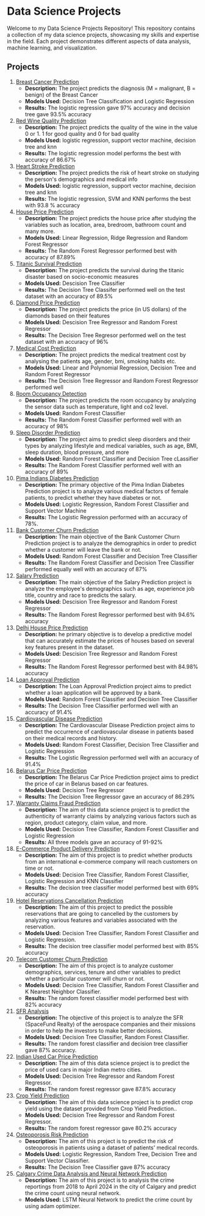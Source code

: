 # Data Science Projects
Welcome to my Data Science Projects Repository! This repository contains a collection of my data science projects, showcasing my skills and expertise in the field. Each project demonstrates different aspects of data analysis, machine learning, and visualization.

## Projects
1. [Breast Cancer Prediction](https://github.com/sree-teja/DataScienceRepo/tree/main/Breast%20Cancer%20Prediction)
   - **Description:** The project predicts the diagnosis (M = malignant, B = benign) of the Breast Cancer
   - **Models Used:** Decision Tree Classification and Logistic Regression
   - **Results:** The logistic regression gave 97% accuracy and decision tree gave 93.5% accuracy
2. [Red Wine Quality Prediction](https://github.com/sree-teja/DataScienceRepo/tree/main/Red%20Wine%20Quality)
   -  **Description:** The project predicts the quality of the wine in the value 0 or 1. 1 for good quality and 0 for bad quality
   - **Models Used:** logistic regression, support vector machine, decision tree and knn
   - **Results:** The logistic regression model performs the best with accuracy of 86.67%
3. [Heart Stroke Prediction](https://github.com/sree-teja/DataScienceRepo/tree/main/Heart%20Stroke%20Prediction)
   -  **Description:** The project predicts the risk of heart stroke on studying the person's demographics and medical info
   - **Models Used:** logistic regression, support vector machine, decision tree and knn
   - **Results:** The logistic regression, SVM and KNN performs the best with 93.8 % accuracy
4. [House Price Prediction](https://github.com/sree-teja/DataScienceRepo/tree/main/House%20Price%20Prediction)
   -  **Description:** The project predicts the house price after studying the variables such as location, area, bredroom, bathroom count and many more.
   - **Models Used:** Linear Regression, Ridge Regression and Random Forest Regressor
   - **Results:** The Random Forest Regressor performed best with accuracy of 87.89%
5. [Titanic Survival Prediction](https://github.com/sree-teja/DataScienceRepo/tree/main/Titanic%20Survival%20Prediction)
    -  **Description:** The project predicts the survival during the titanic disaster based on socio-economic measures
    - **Models Used:** Descision Tree Classifier
    - **Results:** The Decision Tree Classifer performed well on the test dataset with an accuracy of 89.5%
6. [Diamond Price Prediction](https://github.com/sree-teja/DataScienceRepo/tree/main/Diamond%20Price%20Prediction)
    -  **Description:** The project predicts the price (in US dollars) of the diamonds based on their features
    - **Models Used:** Descision Tree Regressor and Random Forest Regressor
    - **Results:** The Decision Tree Regresor performed well on the test dataset with an accuracy of 96%
7. [Medical Cost Prediction](https://github.com/sree-teja/DataScienceRepo/tree/main/Medical%20Cost%20Prediction)
    - **Description:** The project predicts the medical treatment cost by analysing the patients age, gender, bmi, smoking habits etc.
    - **Models Used:** Linear and Polynomial Regression, Decision Tree and Random Forest Regressor
    - **Results:** The Decision Tree Regressor and Random Forest Regressor performed well
8. [Room Occupancy Detection](https://github.com/sree-teja/DataScienceRepo/tree/main/Room%20Occupancy%20Detection)
    - **Description:** The project predicts the room occupancy by analyzing the sensor data such as temperature, light and co2 level.
    - **Models Used:** Random Forest Classifier
    - **Results:** The Random Forest Classifier performed well with an accuracy of 98%
9. [Sleep Disorder Prediction](https://github.com/sree-teja/DataScienceRepo/tree/main/Sleep%20Disorder%20Prediction)
    - **Description:** The project aims to predict sleep disorders and their types by analyzing lifestyle and medical variables, such as age, BMI, sleep duration, 
blood pressure, and more
    - **Models Used:** Random Forest Classifier and Decision Tree cLassifier
    - **Results:** The Random Forest Classifier performed well with an accuracy of 89%
10. [Pima Indians Diabetes Prediction](https://github.com/sree-teja/DataScienceRepo/tree/main/Pima%20Indians%20Diabetes%20Prediction)
    - **Description:** The primary objective of the Pima Indian Diabetes Prediction project is to analyze various medical factors of female patients, to predict whether they have diabetes or not. 
    - **Models Used:** Logistic Regression, Random Forest Classifier and Support Vector Machine
    - **Results:** The Logistic Regression performed with an accuracy of 78%.
11. [Bank Customer Churn Prediction](https://github.com/sree-teja/DataScienceRepo/tree/main/Customer%20Churn%20Prediction)
     - **Description:** The main objective of the Bank Customer Churn Prediction project is to analyze the demographics  in order to predict whether a customer will leave the bank or not.
    - **Models Used:** Random Forest Classifier and Decision Tree Classifier
    - **Results:** The Random Forest Classifier and Decision Tree Classifier performed equally well with an accuracy of 87%
12. [Salary Prediction](https://github.com/sree-teja/DataScienceRepo/tree/main/Salary%20Prediction)
    - **Description:** The main objective of the Salary Prediction project is analyze the employee's demographics such as  age, experience job title, country and race to predicts the salary.
    - **Models Used:** Descision Tree Regressor and Random Forest Regressor
    - **Results:** The Random Forest Regressor performed best with 94.6% accuracy
13. [Delhi House Price Prediction](https://github.com/sree-teja/DataScienceRepo/tree/main/Delhi%20House%20Price%20Prediction)
    - **Description:** he primary objective is to develop a predictive model that can accurately estimate the prices of houses based on several key features present in the dataset. 
    - **Models Used:** Descision Tree Regressor and Random Forest Regressor
    - **Results:** The Random Forest Regressor performed best with 84.98% accuracy
14. [Loan Approval Prediction](https://github.com/sree-teja/DataScienceRepo/tree/main/Loan%20Approval%20Prediction)
    - **Description:** The Loan Approval Prediction project aims to predict whether a loan application will be approved by a bank.
    - **Models Used:** Random Forest Classifier and Decision Tree Classifier
    - **Results:** The Decision Tree Classifier performed well with an accuracy of 91.4%
15. [Cardiovascular Disease Prediction](https://github.com/sree-teja/DataScienceRepo/tree/main/Cardiovascular%20Disease%20Prediction)
    - **Description:** The Cardiovascular Disease Prediction project aims to predict the occurrence of cardiovascular disease in patients based on their medical records and history.
    - **Models Used:** Random Forest Classifier, Decision Tree Classifier and Logistic Regression
    - **Results:** The Logistic Regression performed well with an accuracy of 91.4%
16. [Belarus Car Price Prediction](https://github.com/sree-teja/DataScienceRepo/tree/main/Belarus%20Car%20Price%20Prediction)
    - **Description:** The Belarus Car Price Prediction project aims to predict the price of car in Belarus based on car features.
    - **Models Used:** Decision Tree Regressor
    - **Results:** The Decision Tree Regressor gave an accuracy of 86.29%
17. [Warranty Claims Fraud Prediction](https://github.com/sree-teja/DataScienceRepo/tree/main/Warranty%20Claims%20Fraud%20Prediction)
    - **Description:** The aim of this data science project is to predict the authenticity of warranty claims by analyzing various factors such as region, product category, claim value, and more.
    - **Models Used:** Decision Tree Classifier, Random Forest Classifier and Logistic Regression
    - **Results:** All three models gave an accuracy of 91-92%
18. [E-Commerce Product Delivery Prediction](https://github.com/sree-teja/DataScienceRepo/tree/main/E-Commerce%20Product%20Delivery%20Prediction)
    - **Description:** The aim of this project is to predict whether products from an international e-commerce company will reach customers on time or not.
    - **Models Used:** Decision Tree Classifier, Random Forest Classifier, Logistic Regression and KNN Classifier
    - **Results:** The decision tree classifier model performed best with 69% accuracy
19. [Hotel Reservations Cancellation Prediction](https://github.com/sree-teja/DataScienceRepo/tree/main/Hotel%20Reservations%20Cancellation%20Prediction)
    - **Description:** The aim of this project to predict the possible reservations that are going to cancelled by the customers by analyzing various features and variables associated with the reservation.
    - **Models Used:** Decision Tree Classifier, Random Forest Classifier and Logistic Regression.
    - **Results:** The decision tree classifier model performed best with 85% accuracy
20. [Telecom Customer Churn Prediction](https://github.com/sree-teja/DataScienceRepo/tree/main/Telecom%20Customer%20Churn%20Prediction)
    - **Description:** The aim of this project is to analyze customer demographics, services, tenure and other variables to predict whether a particular customer will churn or not.
    - **Models Used:** Decision Tree Classifier, Random Forest Classifier and K Nearest Neighbor Classifier.
    - **Results:** The random forest classifier model performed best with 82% accuracy
21. [SFR Analysis](https://github.com/sree-teja/DataScienceRepo/tree/main/SFR%20Analysis)
    - **Description:** The objective of this project is to analyze the SFR (SpaceFund Realty) of the aerospace companies and their missions in order to help the investors to make better decisions.
    - **Models Used:** Decision Tree Classifier, Random Forest Classifier.
    - **Results:** The random forest classifier and decision tree classifier gave 87% accuracy.
22. [Indian Used Car Price Prediction](https://github.com/sree-teja/DataScienceRepo/tree/main/Indian%20Used%20Car%20Price%20Prediction)
    - **Description:** The aim of this data science project is to predict the price of used cars in major Indian metro cities.
    - **Models Used:** Decision Tree Regressor and Random Forest Regressor.
    - **Results:** The random forest regressor gave 87.8% accuracy
23. [Crop Yield Prediction](https://github.com/sree-teja/DataScienceRepo/tree/main/Crop%20Yield%20Prediction)
    - **Description:** The aim of this data science project is to predict crop yield using the dataset provided from Crop Yield Prediction..
    - **Models Used:** Decision Tree Regressor and Random Forest Regressor.
    - **Results:** The random forest regressor gave 80.2% accuracy
24. [Osteoporosis Risk Prediction](https://github.com/sree-teja/DataScienceRepo/tree/main/Osteoporosis%20Risk%20Prediction)
    - **Description:** The aim of this project is to predict the risk of osteoporosis in patients using a dataset of patients' medical records.
    - **Models Used:** Logistic Regression, Random Tree, Decision Tree and Support Vector Classifier.
    - **Results:** The Decision Tree Classifier gave 87% accuracy
24. [Calgary Crime Data Analysis and Neural Network Prediction](https://github.com/sree-teja/DataScienceRepo/tree/main/Calgary%20Crime%20Data%20Analysis%20and%20Neural%20Network%20Model)
    - **Description:** The aim of this project is to analysis the crime reportings from 2018 to April 2024 in the city of Calgary and predict the crime count using neural network.
    - **Models Used:** LSTM Neural Network to predict the crime count by using adam optimizer.

